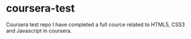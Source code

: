 # coursera-test
Coursera test repo
I have completed a full cource related to HTML5, CSS3 and Javascript in coursera.
